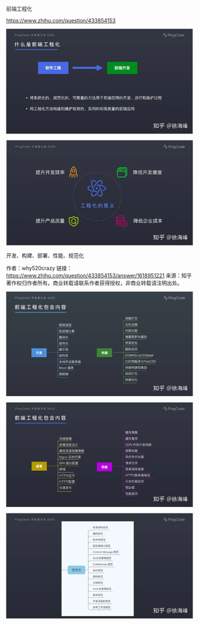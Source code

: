 前端工程化

https://www.zhihu.com/question/433854153

![image-20231024130115786](前端工程化.assets/image-20231024130115786.png)

![image-20231024130131988](前端工程化.assets/image-20231024130131988.png)



开发、构建、部署、性能、规范化

作者：why520crazy
链接：https://www.zhihu.com/question/433854153/answer/1618951221
来源：知乎
著作权归作者所有。商业转载请联系作者获得授权，非商业转载请注明出处。





![img](前端工程化.assets/v2-e1ac6afa6b0b11ae344728fa451472b0_720w.webp)

![img](前端工程化.assets/v2-c4050cd0668ae0e487557ade3e338ca5_720w.webp)

![img](前端工程化.assets/v2-58400269d9247f458b55edfc17eb5b01_720w.webp)























